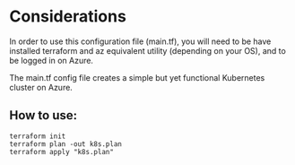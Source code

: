 # Considerations

In order to use this configuration file (main.tf), you will need to be have installed terraform and az equivalent utility (depending on your OS), 
and to be logged in on Azure.

The main.tf config file creates a simple but yet functional Kubernetes cluster on Azure.

## How to use:

```
terraform init
terraform plan -out k8s.plan
terraform apply "k8s.plan"
```
